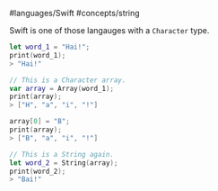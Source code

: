 #languages/Swift #concepts/string 

Swift is one of those langauges with a `Character` type.

```swift
let word_1 = "Hai!";
print(word_1);
> "Hai!"

// This is a Character array.
var array = Array(word_1);
print(array);
> ["H", "a", "i", "!"]

array[0] = "B";
print(array);
> ["B", "a", "i", "!"]  

// This is a String again.
let word_2 = String(array);
print(word_2);
> "Bai!"
```